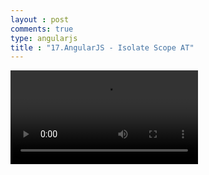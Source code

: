 ```yaml
---
layout : post
comments: true
type: angularjs
title : "17.AngularJS - Isolate Scope AT"
---
```


<video controls="controls"  class="movie" src="https://dl.dropboxusercontent.com/u/161895058/Video/angularjs/17.%20Egghead.io%20-%20AngularJS%20-%20Isolate%20Scope%20AT.mp4">
</video>

